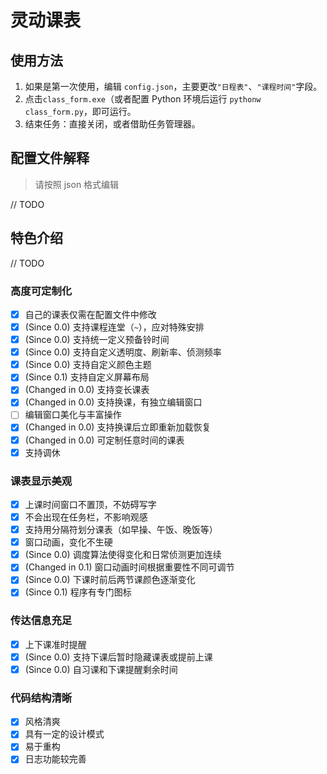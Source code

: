 # 灵动课表

## 使用方法

1. 如果是第一次使用，编辑 `config.json`，主要更改`"日程表"`、`"课程时间"`字段。
2. 点击`class_form.exe`（或者配置 Python 环境后运行 `pythonw class_form.py`，即可运行。
3. 结束任务：直接关闭，或者借助任务管理器。

## 配置文件解释

> 请按照 json 格式编辑

// TODO

## 特色介绍

// TODO

### 高度可定制化

- [x] 自己的课表仅需在配置文件中修改
- [x] (Since 0.0) 支持课程连堂（`~`），应对特殊安排
- [x] (Since 0.0) 支持统一定义预备铃时间
- [x] (Since 0.0) 支持自定义透明度、刷新率、侦测频率
- [x] (Since 0.0) 支持自定义颜色主题
- [x] (Since 0.1) 支持自定义屏幕布局
- [x] (Changed in 0.0) 支持变长课表
- [x] (Changed in 0.0) 支持换课，有独立编辑窗口
- [ ] 编辑窗口美化与丰富操作
- [x] (Changed in 0.0) 支持换课后立即重新加载恢复
- [x] (Changed in 0.0) 可定制任意时间的课表
- [x] 支持调休

### 课表显示美观

- [x] 上课时间窗口不置顶，不妨碍写字
- [x] 不会出现在任务栏，不影响观感
- [x] 支持用分隔符划分课表（如早操、午饭、晚饭等）
- [x] 窗口动画，变化不生硬
- [x] (Since 0.0) 调度算法使得变化和日常侦测更加连续
- [x] (Changed in 0.1) 窗口动画时间根据重要性不同可调节
- [x] (Since 0.0) 下课时前后两节课颜色逐渐变化
- [x] (Since 0.1) 程序有专门图标

### 传达信息充足

- [x] 上下课准时提醒
- [x] (Since 0.0) 支持下课后暂时隐藏课表或提前上课
- [x] (Since 0.0) 自习课和下课提醒剩余时间

### 代码结构清晰

- [x] 风格清爽
- [x] 具有一定的设计模式
- [x] 易于重构
- [x] 日志功能较完善

